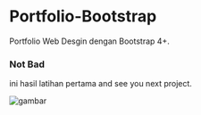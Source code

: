 # Portfolio-Bootstrap
Portfolio Web Desgin dengan Bootstrap 4+.


### Not Bad
 ini hasil latihan pertama and see you next project.
 
 ![gambar](https://user-images.githubusercontent.com/32538561/75061550-873ec980-5513-11ea-8e22-0d8a37d6691c.png)
